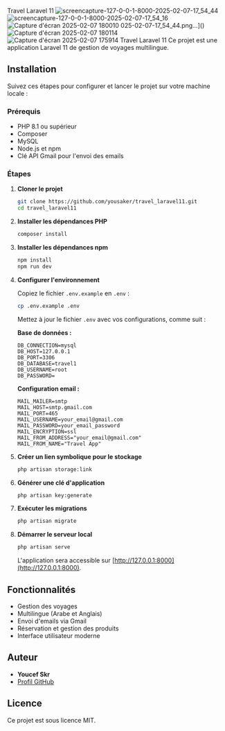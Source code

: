 Travel Laravel 11
![screencapture-127-0-0-1-8000-2025-02-07-17_54_44](https://github.com/user-attachments/assets/01721938-6e8d-44ed-91f8-6ed25b04ef07)
![screencapture-127-0-0-1-8000-2025-02-07-17_54_16](https://github.com/user-attachments/assets/331b81e6-4141-46ce-9b98-e203bb7389a2)
![Capture d'écran 2025-02-07 180010](https://github.com/user-attachments/assets/031ef86e-17a1-4d17-a94d-f83d8f3c57da)
025-02-07-17_54_44.png…]()
![Capture d'écran 2025-02-07 180114](https://github.com/user-attachments/assets/bfe83995-2fa1-42ec-b98d-eaa3914b4390)
![Capture d'écran 2025-02-07 175914](https://github.com/user-attachments/assets/aa9ceffb-fa9c-4af8-8640-0ee4e3e5d238)
Travel Laravel 11
Ce projet est une application Laravel 11 de gestion de voyages multilingue.

## Installation

Suivez ces étapes pour configurer et lancer le projet sur votre machine locale :

### Prérequis

- PHP 8.1 ou supérieur
- Composer
- MySQL
- Node.js et npm
- Clé API Gmail pour l'envoi des emails

### Étapes

1. **Cloner le projet**
   ```bash
   git clone https://github.com/yousaker/travel_laravel11.git
   cd travel_laravel11
   ```

2. **Installer les dépendances PHP**
   ```bash
   composer install
   ```

3. **Installer les dépendances npm**
   ```bash
   npm install
   npm run dev
   ```

4. **Configurer l'environnement**
   
   Copiez le fichier `.env.example` en `.env` :
   ```bash
   cp .env.example .env
   ```

   Mettez à jour le fichier `.env` avec vos configurations, comme suit :

   **Base de données :**
   ```env
   DB_CONNECTION=mysql
   DB_HOST=127.0.0.1
   DB_PORT=3306
   DB_DATABASE=travel1
   DB_USERNAME=root
   DB_PASSWORD=
   ```

   **Configuration email :**
   ```env
   MAIL_MAILER=smtp
   MAIL_HOST=smtp.gmail.com
   MAIL_PORT=465
   MAIL_USERNAME=your_email@gmail.com
   MAIL_PASSWORD=your_email_password
   MAIL_ENCRYPTION=ssl
   MAIL_FROM_ADDRESS="your_email@gmail.com"
   MAIL_FROM_NAME="Travel App"
   ```

5. **Créer un lien symbolique pour le stockage**
   ```bash
   php artisan storage:link
   ```

6. **Générer une clé d'application**
   ```bash
   php artisan key:generate
   ```

7. **Exécuter les migrations**
   ```bash
   php artisan migrate
   ```

8. **Démarrer le serveur local**
   ```bash
   php artisan serve
   ```

   L'application sera accessible sur [http://127.0.0.1:8000](http://127.0.0.1:8000).

## Fonctionnalités

- Gestion des voyages
- Multilingue (Arabe et Anglais)
- Envoi d'emails via Gmail
- Réservation et gestion des produits
- Interface utilisateur moderne

## Auteur

- **Youcef Skr**
- [Profil GitHub](https://github.com/yousaker)

## Licence

Ce projet est sous licence MIT.

